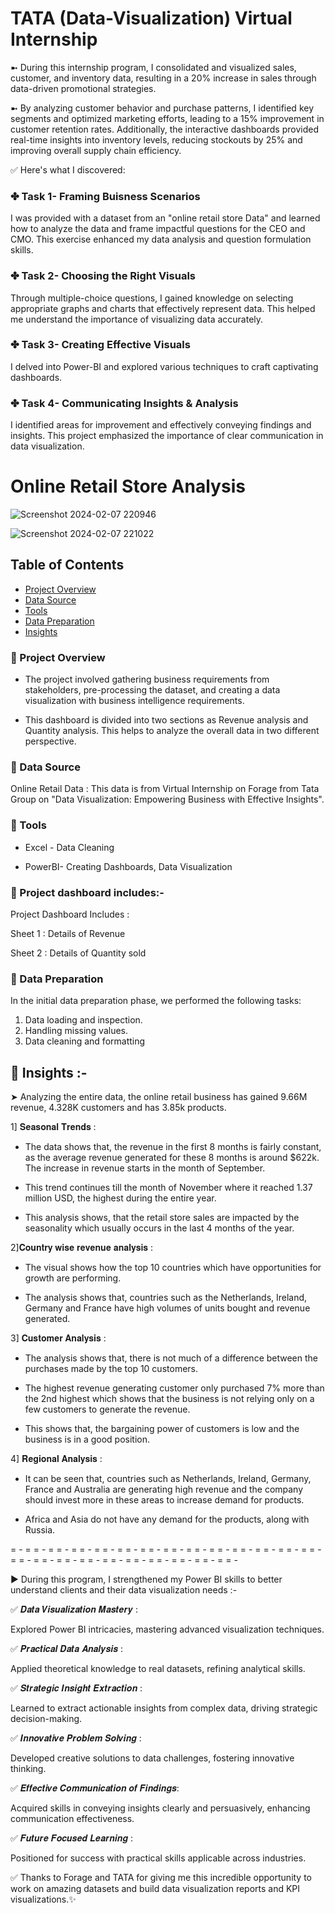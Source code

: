 # TATA (Data-Visualization) Virtual Internship

➼ During this internship program, I consolidated and visualized sales, customer, and inventory data, resulting in a 20% increase in sales through data-driven promotional strategies. 

➼ By analyzing customer behavior and purchase patterns, I identified key segments and optimized marketing efforts, leading to a 15% improvement in customer retention rates. Additionally, the interactive dashboards provided real-time insights into inventory levels, reducing stockouts by 25% and improving overall supply chain efficiency.

✅ Here's what I discovered:
 
### ✤ Task 1- Framing Buisness Scenarios
I was provided with a dataset from an "online retail store Data" and learned how to analyze the data and frame impactful questions for the CEO and CMO. This exercise enhanced my data analysis and question formulation skills.

### ✤ Task 2- Choosing the Right Visuals
 Through multiple-choice questions, I gained knowledge on selecting appropriate graphs and charts that effectively represent data. This helped me understand the importance of visualizing data accurately.

### ✤ Task 3- Creating Effective Visuals
 I delved into Power-BI and explored various techniques to craft captivating dashboards.

### ✤ Task 4- Communicating Insights & Analysis
 I identified areas for improvement and effectively conveying findings and insights. This project emphasized the importance of clear communication in data visualization.

 # Online Retail Store Analysis

![Screenshot 2024-02-07 220946](https://github.com/purvaphalak/Online_Retail_Sales_Analysis/assets/148857209/70dcf49f-5d2e-444d-88ef-3f60a5b90b63)

![Screenshot 2024-02-07 221022](https://github.com/purvaphalak/Online_Retail_Sales_Analysis/assets/148857209/caa85f40-9197-4251-b50a-ad3fb2edf6af)

## Table of Contents
- [Project Overview](#project-overview)
- [Data Source](#data-source)
- [Tools](#tools)
- [Data Preparation](#data-preparation)
- [Insights](#insights)

### 💠 Project Overview

- The project involved gathering business requirements from stakeholders, pre-processing the dataset, and creating a data visualization with business intelligence requirements. 

- This dashboard is divided into two sections as Revenue analysis and Quantity analysis. This helps to analyze the overall data in two different perspective.

 ### 💠 Data Source
 Online Retail Data : This data is from Virtual Internship on Forage from Tata Group on "Data Visualization: Empowering Business with Effective Insights".

 ### 💠 Tools 
  
- Excel - Data Cleaning

- PowerBI- Creating Dashboards, Data Visualization

### 💠 Project dashboard includes:-
 
 Project Dashboard Includes :
 
 Sheet 1 : Details of Revenue
 
 Sheet 2 : Details of Quantity sold

### 💠 Data Preparation

In the initial data preparation phase, we performed the following tasks:
1. Data loading and inspection.
2. Handling missing values.
3. Data cleaning and formatting

## 💠 Insights :-

➤ Analyzing the entire data, the online retail business has gained 9.66M revenue, 4.328K customers and has 3.85k products.

1] 𝐒𝐞𝐚𝐬𝐨𝐧𝐚𝐥 𝐓𝐫𝐞𝐧𝐝𝐬 :

- The data shows that, the revenue in the first 8 months is fairly constant, as the average revenue generated for these 8 months is around $622k. The increase in revenue starts in the month of September.

- This trend continues till the month of November where it reached 1.37 million USD, the highest during the entire year. 

- This analysis shows, that the retail store sales are impacted by the seasonality which usually occurs in the last 4 months of the year.

2]𝐂𝐨𝐮𝐧𝐭𝐫𝐲 𝐰𝐢𝐬𝐞 𝐫𝐞𝐯𝐞𝐧𝐮𝐞 𝐚𝐧𝐚𝐥𝐲𝐬𝐢𝐬 :

- The visual shows how the top 10 countries which have opportunities for growth are performing. 

- The analysis shows that, countries such as the Netherlands, Ireland, Germany and France have high volumes of units bought and revenue generated.

3] 𝐂𝐮𝐬𝐭𝐨𝐦𝐞𝐫 𝐀𝐧𝐚𝐥𝐲𝐬𝐢𝐬 :

- The analysis shows that, there is not much of a difference between the purchases made by the top 10 customers. 

- The highest revenue generating customer only purchased 7% more than the 2nd highest which shows that the business is not relying only on a few customers to generate the revenue. 

- This shows that, the bargaining power of customers is low and the business is in a good position.

4] 𝐑𝐞𝐠𝐢𝐨𝐧𝐚𝐥 𝐀𝐧𝐚𝐥𝐲𝐬𝐢𝐬 :

 - It can be seen that, countries such as Netherlands, Ireland, Germany, France and Australia are generating high revenue and the company should invest more in these areas to increase demand for products. 
 
 - Africa and Asia do not have any demand for the products, along with Russia.

= - = = - = = - = = - = = - = = - = = - = = - = = - = = - = = - = = - = = - = = - = = - = = - = = - = = - = = - = = - = = - = = - = = - = = - 

► During this program, I strengthened my Power BI skills to better understand clients and their data visualization needs :-

✅ 𝑫𝒂𝒕𝒂 𝑽𝒊𝒔𝒖𝒂𝒍𝒊𝒛𝒂𝒕𝒊𝒐𝒏 𝑴𝒂𝒔𝒕𝒆𝒓𝒚 :

 Explored Power BI intricacies, mastering advanced visualization techniques.

✅ 𝑷𝒓𝒂𝒄𝒕𝒊𝒄𝒂𝒍 𝑫𝒂𝒕𝒂 𝑨𝒏𝒂𝒍𝒚𝒔𝒊𝒔 :
 
 Applied theoretical knowledge to real datasets, refining analytical skills.

✅ 𝑺𝒕𝒓𝒂𝒕𝒆𝒈𝒊𝒄 𝑰𝒏𝒔𝒊𝒈𝒉𝒕 𝑬𝒙𝒕𝒓𝒂𝒄𝒕𝒊𝒐𝒏 :
 
 Learned to extract actionable insights from complex data, driving strategic decision-making.

✅ 𝑰𝒏𝒏𝒐𝒗𝒂𝒕𝒊𝒗𝒆 𝑷𝒓𝒐𝒃𝒍𝒆𝒎 𝑺𝒐𝒍𝒗𝒊𝒏𝒈 :
 
 Developed creative solutions to data challenges, fostering innovative thinking.
 
✅ 𝑬𝒇𝒇𝒆𝒄𝒕𝒊𝒗𝒆 𝑪𝒐𝒎𝒎𝒖𝒏𝒊𝒄𝒂𝒕𝒊𝒐𝒏 𝒐𝒇 𝑭𝒊𝒏𝒅𝒊𝒏𝒈𝒔: 
 
 Acquired skills in conveying insights clearly and persuasively, enhancing communication effectiveness.

✅ 𝑭𝒖𝒕𝒖𝒓𝒆 𝑭𝒐𝒄𝒖𝒔𝒆𝒅 𝑳𝒆𝒂𝒓𝒏𝒊𝒏𝒈 :
 
 Positioned for success with practical skills applicable across industries.

✅ Thanks to Forage and TATA for giving me this incredible opportunity to work on amazing datasets and build data visualization reports and KPI visualizations.✨



















